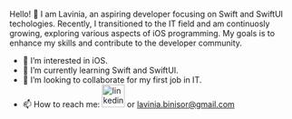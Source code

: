 

 Hello! 👋 I am Lavinia, an aspiring developer focusing on Swift and SwiftUI techologies. Recently, I transitioned to the IT field and am continuosly growing, exploring various aspects of iOS programming.
 My goals is to enhance my skills and contribute to the developer community.

 
- 👀 I’m interested in iOS.
- 🌱 I’m currently learning Swift and SwiftUI.
- 💞️ I’m looking to collaborate for my first job in IT.
- 📫 How to reach me: 
[<img src='https://cdn.jsdelivr.net/npm/simple-icons@3.0.1/icons/linkedin.svg' alt='linkedin' height='40'>](https://www.linkedin.com/in/https://www.linkedin.com/in/lavinia-bini%C8%99or-0b2173277//) or lavinia.binisor@gmail.com

<!---
LaviniaBinisor/LaviniaBinisor is a ✨ special ✨ repository because its `README.md` (this file) appears on your GitHub profile.
You can click the Preview link to take a look at your changes.
--->

